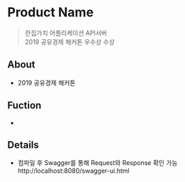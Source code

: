 # Product Name
> 한집가치 어플리케이션 API서버  
> 2019 공유경제 해커톤 우수상 수상  

## About
* 2019 공유경제 해커톤

## Fuction
*

## Details
* 컴파일 후 Swagger를 통해 Request와 Response 확인 가능  
http://localhost:8080/swagger-ui.html
